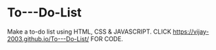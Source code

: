 # To---Do-List
Make a to-do list using HTML, CSS &amp;  JAVASCRIPT.
CLICK  https://vijay-2003.github.io/To---Do-List/ FOR CODE.
